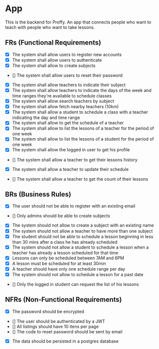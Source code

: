 # App

This is the backend for Proffy. An app that connects people who want to teach with people who want to take lessons.

## FRs (Functional Requirements)

- [x] The system shall allow users to register new accounts
- [x] The system shall allow users to authenticate
- [x] The system shall allow to create subjects
- [] The system shall allow users to reset their password
- [x] The system shall allow teachers to indicate their subject
- [x] The system shall allow teachers to indicate the days of the week and time ranges they're available to schedule classes
- [x] The system shall allow search teachers by subject
- [x] The system shall allow fetch nearby teachers (10km)
- [x] The system shall allow a student to schedule a class with a teacher indicating the day and time range
- [x] The system shall allow to get the schedule of a teacher
- [x] The system shall allow to list the lessons of a teacher for the period of one week
- [x] The system shall allow to list the lessons of a student for the period of one week
- [x] The system shall allow the logged in user to get his profile
<!-- - [] The system shall allow a teacher or student to get the details of a lesson the're part of -->
- [] The system shall allow a teacher to get their lessons history
- [x] The system shall allow a teacher to update their schedule
- [] The system shall allow a teacher to get the count of their lessons

## BRs (Business Rules)

- [x] The user should not be able to register with an existing email
- [] Only admins should be able to create subjects
- [x] The system should not allow to create a subject with an existing name
- [x] The system should not allow a teacher to have more than one subject
- [x] The student should not be able to schedule a lesson beginning in less than 30 mins after a class he has already scheduled
- [x] The system should not allow a student to schedule a lesson when a teacher has already a lesson scheduled for that time
- [x] Lessons can only be scheduled between 7AM and 6PM
- [x] A lesson must be scheduled for at least 30min
- [x] A teacher should have only one schedule range per day
- [x] The system should not allow to schedule a lesson for a past date
- [] Only the logged in student can request the list of his lessons

## NFRs (Non-Functional Requirements)

- [x] The password should be encrypted
- [] The user should be authenticated by a JWT
- [] All listings should have 10 itens per page
- [] The code to reset password should be sent by email
- [x] The data should be persisted in a postgres database
